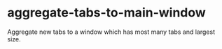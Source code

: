 # aggregate-tabs-to-main-window
Aggregate new tabs to a window which has most many tabs and largest size.
